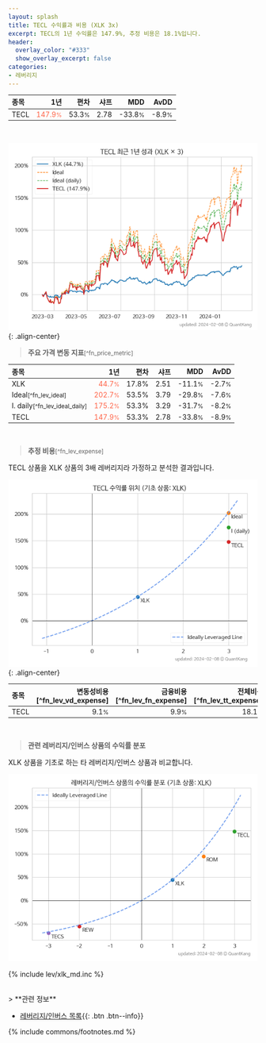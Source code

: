 ```yaml
---
layout: splash
title: TECL 수익률과 비용 (XLK 3x)
excerpt: TECL의 1년 수익률은 147.9%, 추정 비용은 18.1%입니다.
header:
  overlay_color: "#333"
  show_overlay_excerpt: false
categories:
- 레버리지
---
```


| **종목** | **1년** | **편차** | **샤프** | **MDD** | **AvDD** |
| :------------ | ------: | -----------: | -------: | ------: | -------: |
| TECL | <span style="color: tomato">147.9<small>%</small></span> | 53.3<small>%</small> | 2.78 | -33.8<small>%</small> | -8.9<small>%</small> |

<!-- more -->

<br>

![TECL](/lev/images/tecl.png){: .align-center}

> **주요 가격 변동 지표**<small>[^fn_price_metric]</small>


| **종목** | **1년** | **편차** | **샤프** | **MDD** | **AvDD** |
| :------------ | ------: | -----------: | -------: | ------: | -------: |
| XLK | <span style="color: tomato">44.7<small>%</small></span> | 17.8% | 2.51 | -11.1<small>%</small> | -2.7<small>%</small> |
| Ideal<small>[^fn_lev_ideal]</small> | <span style="color: tomato">202.7<small>%</small></span> | 53.5% | 3.79 | -29.8<small>%</small> | -7.6<small>%</small> |
| I. daily<small>[^fn_lev_ideal_daily]</small> | <span style="color: tomato">175.2<small>%</small></span> | 53.3% | 3.29 | -31.7<small>%</small> | -8.2<small>%</small> |
| TECL | <span style="color: tomato">147.9<small>%</small></span> | 53.3% | 2.78 | -33.8<small>%</small> | -8.9<small>%</small> |

<br>

> **추정 비용**<small>[^fn_lev_expense]</small><a id="expense"></a>

TECL 상품을 XLK 상품의 3배 레버리지라 가정하고 분석한 결과입니다.

![TECL](/lev/images/tecl_ideal.png){: .align-center}

| **종목** | **변동성비용**[^fn_lev_vd_expense] | **금융비용**[^fn_lev_fn_expense] | **전체비용**[^fn_lev_tt_expense] |
| :------------ | ------: | -----------: | -------: |
| TECL | 9.1<small>%</small> | 9.9<small>%</small> | 18.1<small>%</small> |

<br>

> **관련 레버리지/인버스 상품의 수익률 분포**

XLK 상품을 기초로 하는 타 레버리지/인버스 상품과 비교합니다.

![XLK](/lev/images/xlk_ideal.png)

{% include lev/xlk_md.inc %}

<br>
> **관련 정보**

- [레버리지/인버스 목록](/lev/){{: .btn .btn--info}}

{% include commons/footnotes.md %}
